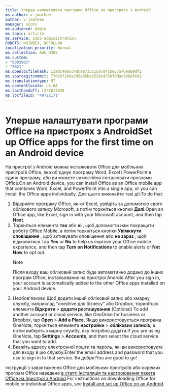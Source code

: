 ```yaml
---
title: Уперше налаштувати програми Office на пристроях з Android
ms.author: v-jmathew
author: v-jmathew
manager: scotv
ms.audience: Admin
ms.topic: article
ms.service: o365-administration
ROBOTS: NOINDEX, NOFOLLOW
localization_priority: Normal
ms.collection: Adm_O365
ms.custom:
- "9003965"
- "7021"
ms.openlocfilehash: 13adc48acc4dca8735115a7d4cbe57a76ea89df2
ms.sourcegitcommit: 77d16f186ac95e85be2528c4756f0dac9368fe92
ms.translationtype: MT
ms.contentlocale: uk-UA
ms.lasthandoff: 12/18/2020
ms.locfileid: "49722171"
---
```

# <a name="set-up-office-apps-for-the-first-time-on-an-android-device"></a><span data-ttu-id="aa0b8-102">Уперше налаштувати програми Office на пристроях з Android</span><span class="sxs-lookup"><span data-stu-id="aa0b8-102">Set up Office apps for the first time on an Android device</span></span>

<span data-ttu-id="aa0b8-103">На пристрої з Android можна інсталювати Office для мобільних пристроїв Office, яка об'єднує програму Word, Excel і PowerPoint в єдину програму, або ви можете самостійно інсталювати програми Office.</span><span class="sxs-lookup"><span data-stu-id="aa0b8-103">On an Android device, you can install Office as an Office mobile app that combines Word, Excel, and PowerPoint into a single app, or you can install the Office apps individually.</span></span> <span data-ttu-id="aa0b8-104">Для цього виконайте такі дії:</span><span class="sxs-lookup"><span data-stu-id="aa0b8-104">To do that:</span></span>

1. <span data-ttu-id="aa0b8-105">Відкрийте програму Office, як-от Excel, увійдіть за допомогою свого облікового запису Microsoft, а потім торкніться кнопки **Далі**.</span><span class="sxs-lookup"><span data-stu-id="aa0b8-105">Open an Office app, like Excel, sign in with your Microsoft account, and then tap **Next**.</span></span>
2. <span data-ttu-id="aa0b8-106">Торкніться елемента **так** або **ні** , щоб допомогти нам покращити роботу Office Mobile, а потім торкніться кнопки **Увімкнути сповіщення** , щоб активувати оповіщення або **не зараз** , щоб відмовитися.</span><span class="sxs-lookup"><span data-stu-id="aa0b8-106">Tap **Yes** or **No** to help us improve your Office mobile experience, and then tap **Turn on Notifications** to enable alerts or **Not Now** to opt out.</span></span>
    > [!NOTE]
    > <span data-ttu-id="aa0b8-107">Після входу ваш обліковий запис буде автоматично додано до інших програм Office, інстальованих на пристрої Android.</span><span class="sxs-lookup"><span data-stu-id="aa0b8-107">After you sign in, your account is automatically added to the other Office apps installed on your Android device.</span></span>
3. <span data-ttu-id="aa0b8-108">Необов'язково Щоб додати інший обліковий запис або хмарну службу, наприклад "onedrive для бізнесу" або Dropbox, торкніться елемента **Відкрити**  >  **додати розташування**.</span><span class="sxs-lookup"><span data-stu-id="aa0b8-108">(Optional) To add another account or cloud service, like OneDrive for business or Dropbox, tap **Open** > **Add a Place**.</span></span> <span data-ttu-id="aa0b8-109">Якщо використовується програма OneNote, торкніться елемента **настройки**  >  **облікових записів**, а потім виберіть хмарну службу, яку потрібно додати.</span><span class="sxs-lookup"><span data-stu-id="aa0b8-109">If you are using OneNote, tap **Settings** > **Accounts**, and then select the cloud service that you want to add.</span></span>
4. <span data-ttu-id="aa0b8-110">Вкажіть адресу електронної пошти та пароль, які ви використовуєте для входу в цю службу.</span><span class="sxs-lookup"><span data-stu-id="aa0b8-110">Enter the email address and password that you use to sign in to that service.</span></span> <span data-ttu-id="aa0b8-111">Ви добре!</span><span class="sxs-lookup"><span data-stu-id="aa0b8-111">You are good to go!</span></span>

<span data-ttu-id="aa0b8-112">Інструкції з завантаження Office для мобільних пристроїв або окремих програм Office наведено [в статті Інсталяція та настроювання пакета Office на пристрої з Android](https://go.microsoft.com/fwlink/?linkid=2135287).</span><span class="sxs-lookup"><span data-stu-id="aa0b8-112">For instructions on downloading Office for mobile or individual Office apps, see [Install and set up Office on an Android](https://go.microsoft.com/fwlink/?linkid=2135287).</span></span>
